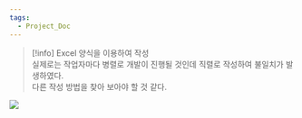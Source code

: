 ```yaml
---
tags:
  - Project_Doc
---
```

>[!info]
>Excel 양식을 이용하여 작성 <br>
>실제로는 작업자마다 병렬로 개발이 진행될 것인데 직렬로 작성하여 불일치가 발생하였다. <br>
>다른 작성 방법을 찾아 보아야 할 것 같다.

![](https://onedrive.live.com/embed?resid=130CBFA7E5A0B893%2165085&authkey=%21AAID8ByFrKBMe7Y&width=2974&height=1238)
